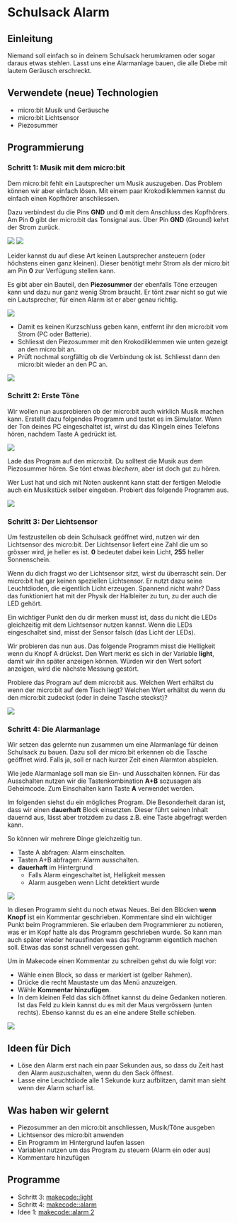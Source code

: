 # Schulsack Alarm

## Einleitung

Niemand soll einfach so in deinem Schulsack herumkramen oder sogar daraus etwas stehlen. Lasst uns eine Alarmanlage bauen, die alle Diebe mit lautem Geräusch erschreckt.


## Verwendete (neue) Technologien

*   micro:bit Musik und Geräusche
*   micro:bit Lichtsensor
*   Piezosummer


## Programmierung

### Schritt 1: Musik mit dem micro:bit

Dem micro:bit fehlt ein Lautsprecher um Musik auszugeben. Das Problem können wir aber einfach lösen. Mit einem paar Krokodilklemmen kannst du einfach einen Kopfhörer anschliessen.

Dazu verbindest du die Pins **GND** und **0** mit dem Anschluss des Kopfhörers. Am Pin **0** gibt der micro:bit das Tonsignal aus. Über Pin **GND** (Ground) kehrt der Strom zurück.

![](banana-keyboard-3.png)
![](banana-keyboard-5.png)

Leider kannst du auf diese Art keinen Lautsprecher ansteuern (oder höchstens einen ganz kleinen). Dieser benötigt mehr Strom als der micro:bit am Pin **0** zur Verfügung stellen kann.

Es gibt aber ein Bauteil, den **Piezosummer** der ebenfalls Töne erzeugen kann und dazu nur ganz wenig Strom braucht. Er tönt zwar nicht so gut wie ein Lautsprecher, für einen Alarm ist er aber genau richtig.

![](piezo.png)

*   Damit es keinen Kurzschluss geben kann, entfernt ihr den micro:bit vom Strom (PC oder Batterie).
*   Schliesst den Piezosummer mit den Krokodilklemmen wie unten gezeigt an den micro:bit an.
*   Prüft nochmal sorgfältig ob die Verbindung ok ist. Schliesst dann den micro:bit wieder an den PC an.

![](piezo-buzzer_orig.png)



### Schritt 2: Erste Töne

Wir wollen nun ausprobieren ob der micro:bit auch wirklich Musik machen kann. Erstellt dazu folgendes Programm und testet es im Simulator. Wenn der Ton deines PC eingeschaltet ist, wirst du das Klingeln eines Telefons hören, nachdem Taste A gedrückt ist.

![](image1.png)

Lade das Program auf den micro:bit. Du solltest die Musik aus dem Piezosummer hören. Sie tönt etwas _blechern_, aber ist doch gut zu hören.

Wer Lust hat und sich mit Noten auskennt kann statt der fertigen Melodie auch ein Musikstück selber eingeben. Probiert das folgende Programm aus.

![](image2.png)



### Schritt 3: Der Lichtsensor

Um festzustellen ob dein Schulsack geöffnet wird, nutzen wir den Lichtsensor des micro:bit. Der Lichtsensor liefert eine Zahl die um so grösser wird, je heller es ist. **0** bedeutet dabei kein Licht, **255** heller Sonnenschein.

Wenn du dich fragst wo der Lichtsensor sitzt, wirst du überrascht sein. Der micro:bit hat gar keinen speziellen Lichtsensor. Er nutzt dazu seine Leuchtdioden, die eigentlich Licht erzeugen. Spannend nicht wahr? Dass das funktioniert hat mit der Physik der Halbleiter zu tun, zu der auch die LED gehört.

Ein wichtiger Punkt den du dir merken musst ist, dass du nicht die LEDs gleichzeitig mit dem Lichtsensor nutzen kannst. Wenn die LEDs eingeschaltet sind, misst der Sensor falsch (das Licht der LEDs).

Wir probieren das nun aus. Das folgende Programm misst die Helligkeit wenn du Knopf A drückst. Den Wert merkt es sich in der Variable **light**, damit wir ihn später anzeigen können. Würden wir den Wert sofort anzeigen, wird die nächste Messung gestört.

Probiere das Program auf dem micro:bit aus. Welchen Wert erhältst du wenn der micro:bit auf dem Tisch liegt? Welchen Wert erhältst du wenn du den micro:bit zudeckst (oder in deine Tasche steckst)?


![](image3.png)


### Schritt 4: Die Alarmanlage

Wir setzen das gelernte nun zusammen um eine Alarmanlage für deinen Schulsack zu bauen. Dazu soll der micro:bit erkennen ob die Tasche geöffnet wird. Falls ja, soll er nach kurzer Zeit einen Alarmton abspielen. 

Wie jede Alarmanlage soll man sie Ein- und Ausschalten können. Für das Ausschalten nutzen wir die Tastenkombination **A+B** sozusagen als Geheimcode. Zum Einschalten kann Taste **A** verwendet werden.

Im folgenden siehst du ein mögliches Program. Die Besonderheit daran ist, dass wir einen **dauerhaft** Block einsetzten. Dieser führt seinen Inhalt dauernd aus, lässt aber trotzdem zu dass z.B. eine Taste abgefragt werden kann.

So können wir mehrere Dinge gleichzeitig tun.
*   Taste A abfragen: Alarm einschalten.
*   Tasten A+B abfragen: Alarm ausschalten.
*   **dauerhaft** im Hintergrund
    *   Falls Alarm eingeschaltet ist, Helligkeit messen 
    *   Alarm ausgeben wenn Licht detektiert wurde

![](image4.png)

In diesen Programm sieht du noch etwas Neues. Bei den Blöcken **wenn Knopf** ist ein Kommentar geschrieben. Kommentare sind ein wichtiger Punkt beim Programmieren. Sie erlauben dem Programmierer zu notieren, was er im Kopf hatte als das Programm geschrieben wurde. So kann man auch später wieder herausfinden was das Programm eigentlich machen soll. Etwas das sonst schnell vergessen geht.

Um in Makecode einen Kommentar zu schreiben gehst du wie folgt vor:

*   Wähle einen Block, so dass er markiert ist (gelber Rahmen).
*   Drücke die recht Maustaste um das Menü anzuzeigen.
*   Wähle **Kommentar hinzufügen**.
*   In dem kleinen Feld das sich öffnet kannst du deine Gedanken notieren. Ist das Feld zu klein kannst du es mit der Maus vergrössern (unten rechts). Ebenso kannst du es an eine andere Stelle schieben.

![](image5.png)




## Ideen für Dich

*   Löse den Alarm erst nach ein paar Sekunden aus, so dass du Zeit hast den Alarm auszuschalten, wenn du den Sack öffnest.
*   Lasse eine Leuchtdiode alle 1 Sekunde kurz aufblitzen, damit man sieht wenn der Alarm scharf ist.



## Was haben wir gelernt

*   Piezosummer an den micro:bit anschliessen, Musik/Töne ausgeben
*   Lichtsensor des micro:bit anwenden
*   Ein Programm im Hintergrund laufen lassen
*   Variablen nutzen um das Program zu steuern (Alarm ein oder aus)
*   Kommentare hinzufügen


## Programme

*   Schritt 3: [makecode::light](https://makecode.microbit.org/_MrDipcUU2Hec)  
*   Schritt 4: [makecode::alarm](https://makecode.microbit.org/_ATmidMRt4dmH)  
*   Idee 1: [makecode::alarm 2](https://makecode.microbit.org/_4CpJ72DY5faV)  

